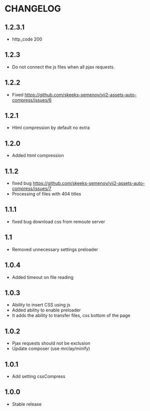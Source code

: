 CHANGELOG
==============

1.2.3.1
-----------------
 * http_code 200
 
1.2.3
-----------------
 * Do not connect the js files when all pjax requests.

1.2.2
-----------------
 * Fixed https://github.com/skeeks-semenov/yii2-assets-auto-compress/issues/6

1.2.1
-----------------
 * Html compression by default no extra

1.2.0
-----------------
 * Added html compression

1.1.2
-----------------
 * fixed bug https://github.com/skeeks-semenov/yii2-assets-auto-compress/issues/7
 * Processing of files with 404 titles

1.1.1
-----------------
  * fixed bug download css from remoute server

1.1
-----------------
  * Removed unnecessary settings preloader

1.0.4
-----------------
  * Added timeout on file reading

1.0.3
-----------------
  * Ability to insert CSS using js
  * Added ability to enable preloader
  * It adds the ability to transfer files, css bottom of the page

1.0.2
-----------------
  * Pjax requests should not be exclusion
  * Update composer (use mrclay/minify)
  
1.0.1
-----------------
  * Add setting cssCompress

1.0.0
-----------------
  * Stable release
